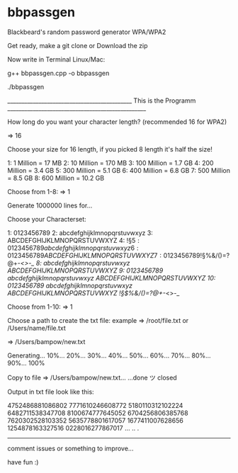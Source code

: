 # bbpassgen
Blackbeard's random password generator WPA/WPA2

Get ready, make a git clone or Download the zip

Now write in Terminal Linux/Mac:

g++ bbpassgen.cpp -o bbpassgen

./bbpassgen

____________________________________________ This is the Programm _________________________________________________
                                                                                                 
How long do you want your character length? 
(recommended 16 for WPA2) 

 => 16

Choose your size for 16 length, if you picked 8 length it's half the size!

1: 1 Million = 17 MB
2: 10 Million = 170 MB
3: 100 Million = 1.7 GB
4: 200 Million = 3.4 GB
5: 300 Million = 5.1 GB
6: 400 Million = 6.8 GB
7: 500 Million = 8.5 GB
8: 600 Million = 10.2 GB

Choose from 1-8: => 1

Generate 1000000 lines for...

Choose your Characterset: 

1:  0123456789
2:  abcdefghijklmnopqrstuvwxyz
3:  ABCDEFGHIJKLMNOPQRSTUVWXYZ
4:  !§$%&/()=?@+-*<>-_
5:  0123456789 abcdefghijklmnopqrstuvwxyz
6:  0123456789 ABCDEFGHIJKLMNOPQRSTUVWXYZ
7:  0123456789 !§$%&/()=?@+-*<>-_
8:  abcdefghijklmnopqrstuvwxyz ABCDEFGHIJKLMNOPQRSTUVWXYZ
9:  0123456789 abcdefghijklmnopqrstuvwxyz ABCDEFGHIJKLMNOPQRSTUVWXYZ
10: 0123456789 abcdefghijklmnopqrstuvwxyz ABCDEFGHIJKLMNOPQRSTUVWXYZ !§$%&/()=?@+-*<>-_


Choose from 1-10: => 1

Choose a path to create the txt file: 
example => /root/file.txt or /Users/name/file.txt

 => /Users/bampow/new.txt

Generating...
10%...
20%...
30%...
40%...
50%...
60%...
70%...
80%...
90%...
100%

Copy to file => /Users/bampow/new.txt...
...done ツ 
closed

Output in txt file look like this:

4752486881086802
7771610246608772
5180110312102224
6482711538347708
8100674777645052
6704256806385768
7620302528103352
5635778801617057
1677411007628656
1254878163327516
0228016277867017
...
..
.


________________________________________________________________________________________________________

comment issues or something to improve...

have fun :)
